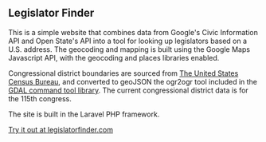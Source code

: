 ## Legislator Finder

This is a simple website that combines data from Google's Civic Information API and Open State's API into a tool for looking up legislators based on a U.S. address. The geocoding and mapping is built using the Google Maps Javascript API, with the geocoding and places libraries enabled.

Congressional district boundaries are sourced from [The United States Census Bureau](https://www.census.gov/geo/maps-data/data/cbf/cbf_cds.html), and converted to geoJSON the ogr2ogr tool included in the [GDAL command tool library](http://www.gdal.org/ogr2ogr.html). The current congressional district data is for the 115th congress.

The site is built in the Laravel PHP framework.

[Try it out at legislatorfinder.com](https://legislatorfinder.com)